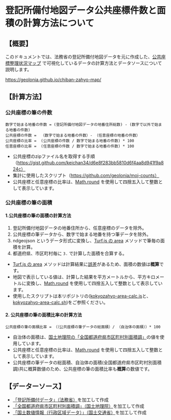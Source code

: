 # 登記所備付地図データ公共座標件数と面積の計算方法について

## 【概要】

このドキュメントでは、法務省の登記所備付地図データを元に作成した、[公共座標整理状況マップ](https://geolonia.github.io/chiban-zahyo-map) で可視化しているデータの計算方法とデータソースについて説明します。

https://geolonia.github.io/chiban-zahyo-map/

## 【計算方法】

### 公共座標の筆の件数

```
数字で始まる地番の件数 = (登記所備付地図データの地番住所総数) - (数字で以外で始まる地番の件数)
公共座標の件数 =  （数字で始まる地番の件数）- （任意座標の地番の件数）
公共座標の比率 =  (公共座標の件数 / 数字で始まる地番の件数) * 100
任意座標の比率 =  (任意座標の件数 / 数字で始まる地番の件数) * 100
```
- 公共座標のzipファイル名を取得する手順（https://gist.github.com/keichan34/d6e8f283bb5810d6f4aa8d941f9a824c）
- 集計に使用したスクリプト（https://github.com/geolonia/moj-counts）
- 公共座標と任意座標の比率は、[Math.round](https://developer.mozilla.org/ja/docs/Web/JavaScript/Reference/Global_Objects/Math/round) を使用して四捨五入して整数として表示しています。

### 公共座標の筆の面積

#### 1.公共座標の筆の面積の計算方法

1. 登記所備付地図データの地番住所から、任意座標のデータを除外。
1. 公共座標の筆データから、数字で始まる地番を持つ筆データを除外。
1. ndgeojson というデータ形式に変換し、[Turf.js の area](https://turfjs.org/docs/#area) メソッドで筆毎の面積を計算。
1. 都道府県、市区町村毎に `3.` で計算した面積を合算する。

- [Turf.js の area](https://turfjs.org/docs/#area) メソッドは計算結果に[誤差](https://github.com/Turfjs/turf/issues/1366)があるため、面積の数値は**概算**です。
- 地図で表示している値は、計算した結果を平方メートルから、平方キロメートルに変換し、[Math.round](https://developer.mozilla.org/ja/docs/Web/JavaScript/Reference/Global_Objects/Math/round) を使用して四捨五入して整数として表示しています。
- 使用したスクリプトは本リポジトリの([kokyozahyo-area-calc.js](https://github.com/geolonia/chiban-kokyozahyo-area/blob/main/kokyozahyo-area-calc.js)と、[kokyozahyo-area-calc.sh](https://github.com/geolonia/chiban-kokyozahyo-area/blob/main/kokyozahyo-area-calc.sh))をご参照ください。

#### 2. 公共座標の筆の面積比率の計算方法

```
公共座標の筆の面積比率 = （（公共座標の筆データの総面積）/ （自治体の面積））* 100
```

- 自治体の面積は、[国土地理院の「全国都道府県市区町村別面積調」](https://www.gsi.go.jp/KOKUJYOHO/OLD-MENCHO-title.htm)の値を使用しています。
- 公共座標と任意座標の比率は、[Math.round](https://developer.mozilla.org/ja/docs/Web/JavaScript/Reference/Global_Objects/Math/round) を使用して四捨五入して整数として表示しています。
- 公共座標の筆データの総面積、自治体の面積(全国都道府県市区町村別面積調)共に概算数値のため、公共座標の筆の面積比率も**概算**の数値です。


## 【データーソース】
- [「登記所備付データ」（法務省）](https://front.geospatial.jp/houmu-chiseki/)を加工して作成
- [「全国都道府県市区町村別面積調」（国土地理院）](https://www.gsi.go.jp/KOKUJYOHO/OLD-MENCHO-title.htm)を加工して作成
- [「国土数値情報（行政区域データ）」（国土交通省）](https://nlftp.mlit.go.jp/ksj/gml/datalist/KsjTmplt-N03-v3_1.html)を加工して作成
